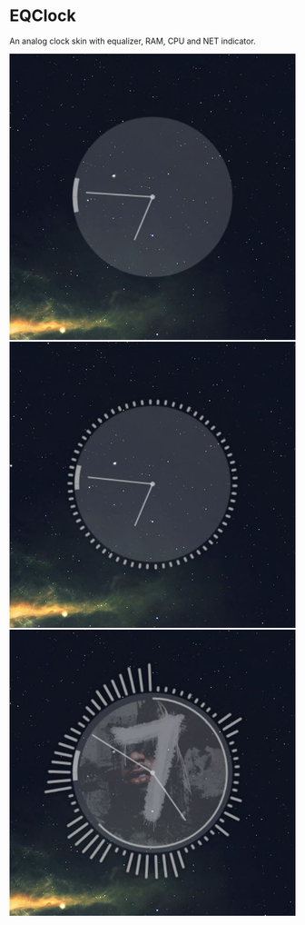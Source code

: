 # EQClock
An analog clock skin with equalizer, RAM, CPU and NET indicator.

![](./1.JPG)
![](./2.JPG)
![](./3.JPG)
